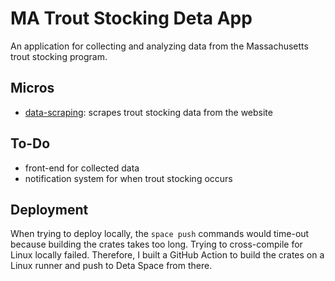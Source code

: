 # MA Trout Stocking Deta App

An application for collecting and analyzing data from the Massachusetts trout stocking program.

## Micros

- [data-scraping](./data-scraping/): scrapes trout stocking data from the website

## To-Do

- front-end for collected data
- notification system for when trout stocking occurs

## Deployment

When trying to deploy locally, the `space push` commands would time-out because building the crates takes too long.
Trying to cross-compile for Linux locally failed.
Therefore, I built a GitHub Action to build the crates on a Linux runner and push to Deta Space from there.
